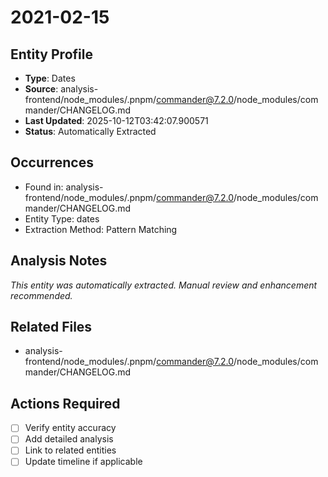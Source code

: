 # 2021-02-15

## Entity Profile
- **Type**: Dates
- **Source**: analysis-frontend/node_modules/.pnpm/commander@7.2.0/node_modules/commander/CHANGELOG.md
- **Last Updated**: 2025-10-12T03:42:07.900571
- **Status**: Automatically Extracted

## Occurrences
- Found in: analysis-frontend/node_modules/.pnpm/commander@7.2.0/node_modules/commander/CHANGELOG.md
- Entity Type: dates
- Extraction Method: Pattern Matching

## Analysis Notes
*This entity was automatically extracted. Manual review and enhancement recommended.*

## Related Files
- analysis-frontend/node_modules/.pnpm/commander@7.2.0/node_modules/commander/CHANGELOG.md

## Actions Required
- [ ] Verify entity accuracy
- [ ] Add detailed analysis
- [ ] Link to related entities
- [ ] Update timeline if applicable
